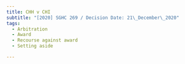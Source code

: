 ```yaml
---
title: CHH v CHI
subtitle: "[2020] SGHC 269 / Decision Date: 21\_December\_2020"
tags:
  - Arbitration
  - Award
  - Recourse against award
  - Setting aside

---
```

